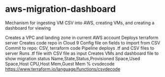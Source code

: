 # aws-migration-dashboard
Mechanism for ingesting VM CSV into AWS, creating VMs, and creating a dashboard for viewing

Creates a VPC and landing zone in current AWS account
Deploys terraform server
Creates code repo in Cloud 9
Config file on fields to import from CSV
Commit to repo: CSV, terraform code
Pipeline deploys .tf and CSV files to server
Runs .tf file with CSV file as input
Creates VMs and dashboard file to show migration status
Name,State,Status,Provisioned Space,Used Space,Host CPU,Host Mem,Guest Mem %
cvsdecode https://www.terraform.io/language/functions/csvdecode
